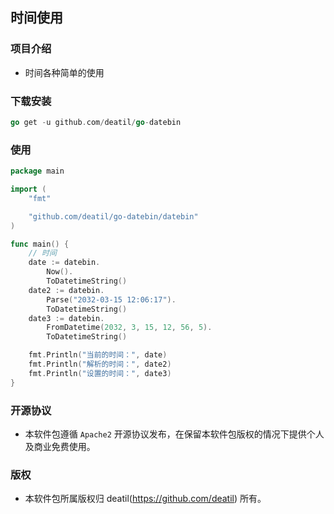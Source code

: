 ## 时间使用


### 项目介绍

*  时间各种简单的使用


### 下载安装

~~~go
go get -u github.com/deatil/go-datebin
~~~


### 使用

~~~go
package main

import (
    "fmt"

    "github.com/deatil/go-datebin/datebin"
)

func main() {
    // 时间
    date := datebin.
        Now().
        ToDatetimeString()
    date2 := datebin.
        Parse("2032-03-15 12:06:17").
        ToDatetimeString()
    date3 := datebin.
        FromDatetime(2032, 3, 15, 12, 56, 5).
        ToDatetimeString()

    fmt.Println("当前的时间：", date)
    fmt.Println("解析的时间：", date2)
    fmt.Println("设置的时间：", date3)
}

~~~


### 开源协议

*  本软件包遵循 `Apache2` 开源协议发布，在保留本软件包版权的情况下提供个人及商业免费使用。


### 版权

*  本软件包所属版权归 deatil(https://github.com/deatil) 所有。
